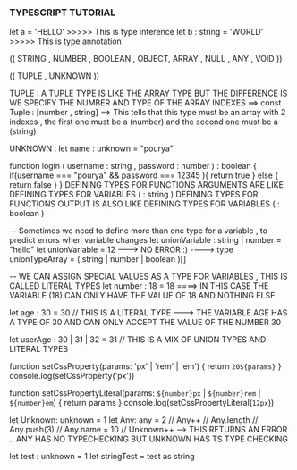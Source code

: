 ### TYPESCRIPT TUTORIAL
<!--^ 1 - TYPE INFERFENCE AND TYPE ANNOTATION -->
let a = 'HELLO' >>>>> This is type inference
let b : string = 'WORLD' >>>>> This is type annotation

<!-- ^ 2 - SIMPLE TYPES -->
(( STRING , NUMBER , BOOLEAN , OBJECT, ARRAY , NULL , ANY , VOID ))

<!-- ^ 3 - PRO TYPES -->
(( TUPLE , UNKNOWN ))

TUPLE : A TUPLE TYPE IS LIKE THE ARRAY TYPE BUT THE DIFFERENCE IS WE SPECIFY THE NUMBER AND TYPE OF THE ARRAY INDEXES ==> const Tuple : [number , string] ==> This tells that this type must be an array with 2 indexes , the first one must be a (number) and the second one must be a (string) 

UNKNOWN : let name : unknown = "pourya"

<!-- ^ 4 - TYPES FOR FUNCTIONS -->
function login ( username : string , password : number ) : boolean {
    if(username === "pourya" && password === 12345 ){
        return true
    } else {
        return false
    }
}
DEFINING TYPES FOR FUNCTIONS ARGUMENTS ARE LIKE DEFINING TYPES FOR VARIABLES ( : string ) 
DEFINING TYPES FOR FUNCTIONS OUTPUT IS ALSO LIKE DEFINING TYPES FOR VARIABLES ( : boolean ) 

<!-- ^ UNION TYPES -->
-- Sometimes we need to define more than one type for a variable , to predict errors when variable changes
let unionVariable : string | number = "hello"
let unionVariable = 12 ---> NO ERROR :)
----> type unionTypeArray = ( string | number | boolean )[] 


<!-- ^ LITERAL TYPES -->
-- WE CAN ASSIGN SPECIAL VALUES AS A TYPE FOR VARIABLES , THIS IS CALLED LITERAL TYPES
let number : 18 = 18 ====> IN THIS CASE THE VARIABLE (18) CAN ONLY HAVE THE VALUE OF 18 AND NOTHING ELSE

let age : 30 = 30
// THIS IS A LITERAL TYPE ---> THE VARIABLE AGE HAS A TYPE OF 30 AND CAN ONLY ACCEPT THE VALUE OF THE NUMBER 30

let userAge : 30 | 31 | 32 = 31
// THIS IS A MIX OF UNION TYPES AND LITERAL TYPES 

function setCssProperty(params: 'px' | 'rem' | 'em') {
    return `20${params}`
}
console.log(setCssProperty('px'))

<!--^ TEMPLATE LITERAL TYPES -->
function setCssPropertyLiteral(params: `${number}px` | `${number}rem` | `${number}em`) {
    return params
}
console.log(setCssPropertyLiteral(`12px`))

<!--^ UNKNOWN TYPE -->
let Unknown: unknown = 1
let Any: any = 2
// Any++
// Any.length
// Any.push(3)
// Any.name = 10
// Unknown++ --> THIS RETURNS AN ERROR .. ANY HAS NO TYPECHECKING BUT UNKNOWN HAS TS TYPE CHECKING

<!--^ TYPE CASTING -->
let test : unknown = 1
let stringTest = test as string

